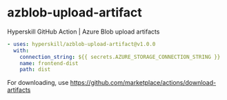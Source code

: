 # azblob-upload-artifact
Hyperskill GitHub Action | Azure Blob upload artifacts

```yaml
- uses: hyperskill/azblob-upload-artifact@v1.0.0
  with:
    connection_string: ${{ secrets.AZURE_STORAGE_CONNECTION_STRING }}
    name: frontend-dist
    path: dist
```

For downloading, use https://github.com/marketplace/actions/download-artifacts
